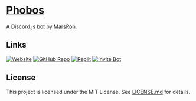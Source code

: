 # [Phobos](https://marsron.github.io/phobos/)

A Discord.js bot by [MarsRon](https://marsron.github.io).

## Links

[![Website](https://img.shields.io/badge/website-%232356ff.svg?style=for-the-badge)](https://marsron.github.io/phobos/)
[![GitHub Repo](https://img.shields.io/badge/github%20repo-%23181711.svg?logo=github&style=for-the-badge&logoColor=white)](https://github.com/MarsRon/phobos)
[![Replit](https://img.shields.io/badge/replit-%23667881.svg?&logo=repl.it&style=for-the-badge&logoColor=white)](https://replit.com/@MarsRon/phobos)
[![Invite Bot](https://img.shields.io/badge/invite%20bot-%237289DA.svg?&logo=discord&style=for-the-badge&logoColor=white)](https://discord.com/oauth2/authorize?client_id=738252807525892139&scope=bot&permissions=8589934591)

## License

This project is licensed under the MIT License. See [LICENSE.md](https://github.com/MarsRon/phobos/blob/master/LICENSE.md) for details.
